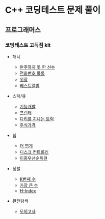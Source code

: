 # C++ 코딩테스트 문제 풀이

## 프로그래머스

### 코딩테스트 고득점 kit
- 해시
  - [완주하지 못 한 선수](./programmers/programmers_42576.cpp)
  - [전화번호 목록](./programmers/programmers_42577.cpp)
  - [위장](./programmers/programmers_42578.cpp)
  - [베스트앨범](./programmers/programmers_42579.cpp)
  
- 스택/큐
  - [기능개발](./programmers/programmers_42586.cpp)
  - [프린터](./programmers/programmers_42587.cpp)
  - [다리를 지나는 트럭](./programmers/programmers_42583.cpp)
  - [주식가격](./programmers/programmers_42584.cpp)

- 힙
  - [더 맵게](./progreammers/programmers_42626)
  - [디스크 컨트롤러](./progreammers/programmers_42627)
  - [이중우선순위큐](./progreammers/programmers_42628)

- 정렬
  - [K번째 수](./programmers/programmers_42748.cpp)
  - [가장 큰 수](./programmers/programmers_42746.cpp)
  - [H-Index](./programmers/programmers_42747.cpp)

- 완전탐색
  - [모의고사](./programmers/programmers_42840.cpp)